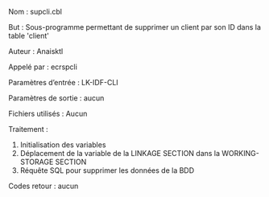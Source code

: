 Nom : supcli.cbl

But : Sous-programme permettant de supprimer un client par son ID dans la table 'client'

Auteur : Anaisktl

Appelé par : ecrspcli

Paramètres d’entrée : LK-IDF-CLI

Paramètres de sortie : aucun

Fichiers utilisés : Aucun

Traitement :
1) Initialisation des variables 
2) Déplacement de la variable de la LINKAGE SECTION dans la WORKING-STORAGE SECTION
3) Réquête SQL pour supprimer les données de la BDD  

Codes retour : aucun